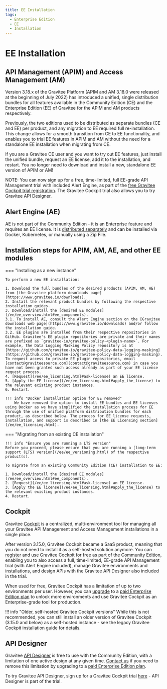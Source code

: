 ```yaml
---
title: EE Installation
tags:
  - Enterprise Edition
  - EE
  - Installation
---
```


# EE Installation

## API Management (APIM) and Access Management (AM)

Version 3.18.x of the Gravitee Platform (APIM and AM 3.18.0 were released at the beginning of July 2022) has introduced a unified, single distribution bundles for all features available in the Community Edition (CE) and the Enterprise Edition (EE) of Gravitee for the APIM and AM products respectively.

Previously, the two editions used to be distributed as separate bundles (CE and EE) per product, and any migration to EE required full re-installation. This change allows for a smooth transition from CE to EE functionality, and enables you to trial EE features in APIM and AM without the need for a standalone EE installation when migrating from CE.

If you are a Gravitee CE user and you want to try out EE features, just install the unified bundle, request an EE license, add it to the installation, and restart. You no longer need to download and install a new, standalone EE version of APIM or AM!

NOTE: You can now sign up for a free, time-limited, full EE-grade API Management trial with included Alert Engine, as part of the [free Gravitee Cockpit trial registration](https://cockpit.gravitee.io/register). The Gravitee Cockpit trial also allows you to try Gravitee API Designer.

## Alert Engine (AE)

AE is not part of the Community Edition - it is an Enterprise feature and requires an EE license. It is [distributed separately](https://www.gravitee.io/downloads) and can be installed via Docker, Kubernetes, or manually using a Zip File.

## Installation steps for APIM, AM, AE, and other EE modules

=== "Installing as a new instance"

    To perform a new EE installation:

    1. Download the full bundles of the desired products (APIM, AM, AE) from [the Gravitee platform downloads page](https://www.gravitee.io/downloads).
    2. Install the relevant product bundles by following the respective installation guides.
    3. Download/install the [desired EE modules](/ee/ee_overview.html#ee_components).
    3.1. To install AE, consult the Alert Engine section on the [Gravitee downloads web page](https://www.gravitee.io/downloads) and/or follow the installation guide.
    3.2. EE plugins are installed from their respective repositories in GitHub. Gravitee's EE plugin repositories are private and their names are prefixed as `gravitee-io/gravitee-policy-<plugin-name>`. For example, the Data Logging Masking Policy repository is at [https://github.com/gravitee-io/gravitee-policy-data-logging-masking](https://github.com/gravitee-io/gravitee-policy-data-logging-masking). To request access to private EE plugin repositories, email [contact@graviteesource.com](contact@graviteesource.com) in case you have not been granted such access already as part of your EE license request process.
    4. [Request](/ee/ee_licensing.html#ask-license) an EE license.
    5. [Apply the EE license](/ee/ee_licensing.html#apply_the_license) to the relevant existing product instances.
    6. Restart.

    !!! info "Docker installation option for EE removed"
        We have removed the option to install EE bundles and EE licenses using Docker as we have simplified the installation process for EE through the use of unified platform distribution bundles for each product, as described below. The process for EE license requests, installation, and support is described in [the EE Licensing section](/ee/ee_licensing.html).

=== "Migrating from an existing CE installation"

    !!! info "Ensure you are running a LTS version"
    Before you proceed, please ensure that you are running a [long-term support (LTS) version](/ee/ee_versioning.html) of the respective product(s).

    To migrate from an existing Community Edition (CE) installation to EE:

    1. Download/install the [desired EE modules](/ee/ee_overview.html#ee_components).
    2. [Request](/ee/ee_licensing.html#ask-license) an EE license.
    3. [Apply the EE license](/ee/ee_licensing.html#apply_the_license) to the relevant existing product instances.
    4. Restart.

## Cockpit

Gravitee [Cockpit](https://www.gravitee.io/platform/cockpit) is a centralized, multi-environment tool for managing all your Gravitee API Management and Access Management installations in a single place.

After version 3.15.0, Gravitee Cockpit became a SaaS product, meaning that you do not need to install it as a self-hosted solution anymore. You can [register](https://cockpit.gravitee.io/register) and use Gravitee Cockpit for free as part of the Community Edition, enabling you to also access a full, time-limited, EE-grade API Management trial (with Alert Engine included), manage Gravitee environments and installations, and design APIs with the Gravitee API Designer also included in the trial.

When used for free, Gravitee Cockpit has a limitation of up to two environments per user. However, you can [upgrade](https://www.gravitee.io/contact-us) to a [paid Enterprise Edition plan](https://www.gravitee.io/pricing) to unlock more environments and use Gravitee Cockpit as an Enterprise-grade tool for production.

!!! info "Older, self-hosted Gravitee Cockpit versions"
    While this is not recommended, you can still install an older version of Gravitee Cockpit (3.15.0 and below) as a self-hosted instance - see the legacy Gravitee Cockpit installation guide for details.

## API Designer

Gravitee [API Designer](https://www.gravitee.io/platform/api-designer) is free to use with the Community Edition, with a limitation of one active design at any given time. [Contact us](https://www.gravitee.io/contact-us) if you need to remove this limitation by upgrading to a [paid Enterprise Edition plan](https://www.gravitee.io/pricing).

To try Gravitee API Designer, sign up for a Gravitee Cockpit trial [here](https://cockpit.gravitee.io/register) - API Designer is part of the trial.
